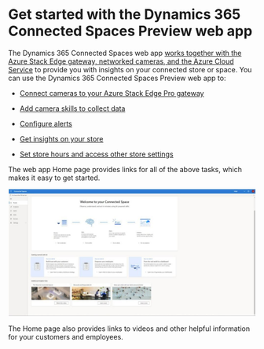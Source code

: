 

# Get started with the Dynamics 365 Connected Spaces Preview web app

The Dynamics 365 Connected Spaces web app [works together with the Azure Stack Edge gateway, networked cameras, and the Azure Cloud Service](how-cs-works.md) to provide you with insights on your connected store or space. You can use the Dynamics 365 Connected Spaces Preview web app to:

- [Connect cameras to your Azure Stack Edge Pro gateway](cameras-connect.md)

- [Add camera skills to collect data](cameras-add-skills.md)

- [Configure alerts]()

- [Get insights on your store](web-app-get-insights.md)

- [Set store hours and access other store settings](web-app-set-operating-hours.md)

The web app Home page provides links for all of the above tasks, which makes it easy to get started.

![Screenshot of Connected Spaces Preview web app home page.](media/home-page.JPG "Screenshot of Connected Spaces Preview web app home page")

The Home page also provides links to videos and other helpful information for your customers and employees. 
